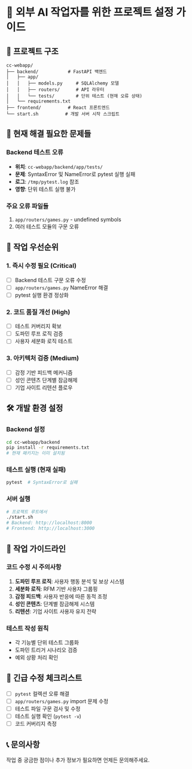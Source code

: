 # 🤖 외부 AI 작업자를 위한 프로젝트 설정 가이드

## 📂 프로젝트 구조
```
cc-webapp/
├── backend/           # FastAPI 백엔드
│   ├── app/
│   │   ├── models.py     # SQLAlchemy 모델
│   │   ├── routers/      # API 라우터
│   │   └── tests/        # 단위 테스트 (현재 오류 상태)
│   └── requirements.txt
├── frontend/          # React 프론트엔드
└── start.sh          # 개발 서버 시작 스크립트
```

## 🚨 현재 해결 필요한 문제들

### Backend 테스트 오류
- **위치**: `cc-webapp/backend/app/tests/`
- **문제**: SyntaxError 및 NameError로 pytest 실행 실패
- **로그**: `/tmp/pytest.log` 참조
- **영향**: 단위 테스트 실행 불가

### 주요 오류 파일들
1. `app/routers/games.py` - undefined symbols
2. 여러 테스트 모듈의 구문 오류

## 🎯 작업 우선순위

### 1. 즉시 수정 필요 (Critical)
- [ ] Backend 테스트 구문 오류 수정
- [ ] `app/routers/games.py` NameError 해결
- [ ] pytest 실행 환경 정상화

### 2. 코드 품질 개선 (High)
- [ ] 테스트 커버리지 확보
- [ ] 도파민 루프 로직 검증
- [ ] 사용자 세분화 로직 테스트

### 3. 아키텍처 검증 (Medium)
- [ ] 감정 기반 피드백 메커니즘
- [ ] 성인 콘텐츠 단계별 잠금해제
- [ ] 기업 사이트 리텐션 플로우

## 🛠️ 개발 환경 설정

### Backend 설정
```bash
cd cc-webapp/backend
pip install -r requirements.txt
# 현재 패키지는 이미 설치됨
```

### 테스트 실행 (현재 실패)
```bash
pytest  # SyntaxError로 실패
```

### 서버 실행
```bash
# 프로젝트 루트에서
./start.sh
# Backend: http://localhost:8000
# Frontend: http://localhost:3000
```

## 📝 작업 가이드라인

### 코드 수정 시 주의사항
1. **도파민 루프 로직**: 사용자 행동 분석 및 보상 시스템
2. **세분화 로직**: RFM 기반 사용자 그룹핑
3. **감정 피드백**: 사용자 반응에 따른 동적 조정
4. **성인 콘텐츠**: 단계별 잠금해제 시스템
5. **리텐션**: 기업 사이트 사용자 유지 전략

### 테스트 작성 원칙
- 각 기능별 단위 테스트 그룹화
- 도파민 트리거 시나리오 검증
- 예외 상황 처리 확인

## 🔧 긴급 수정 체크리스트

- [ ] `pytest` 컬렉션 오류 해결
- [ ] `app/routers/games.py` import 문제 수정
- [ ] 테스트 파일 구문 검사 및 수정
- [ ] 테스트 실행 확인 (`pytest -v`)
- [ ] 코드 커버리지 측정

## 📞 문의사항
작업 중 궁금한 점이나 추가 정보가 필요하면 언제든 문의해주세요.
